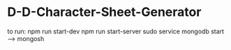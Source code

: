 # D-D-Character-Sheet-Generator

to run:
npm run start-dev
npm run start-server
sudo service mongodb start --> mongosh